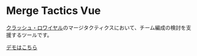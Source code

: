 # Merge Tactics Vue

[クラッシュ・ロワイヤル](https://store.supercell.com/ja/clashroyale)のマージタクティクスにおいて、チーム編成の検討を支援するツールです。

[デモはこちら](https://wai-doi.github.io/merge-tactics-vue/)
